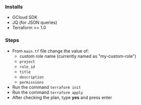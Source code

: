 
### Installs
 - GCloud SDK
 - JQ (for JSON queries)
 - Terraform >= 1.0
  
### Steps 
- From `main.tf` file change the value of:
  - custom role name (currently named as "my-custom-role")
  - `project`
  - `role_id`
  - `title`
  - `description`
  - `permissions`
- Run the command `terraform init`
- Run the command `terraform apply`
- After checking the plan, type **yes** and press enter